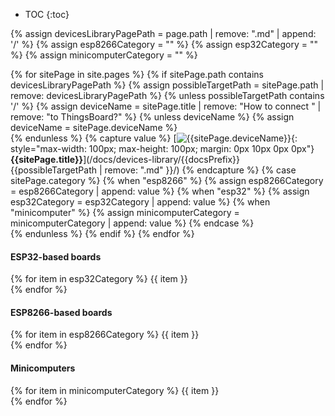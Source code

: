
* TOC
{:toc}

{% assign devicesLibraryPagePath = page.path | remove: ".md" | append: '/' %}
{% assign esp8266Category = "" %}
{% assign esp32Category = "" %}
{% assign minicomputerCategory = "" %}

{% for sitePage in site.pages %}
{% if sitePage.path contains devicesLibraryPagePath %}
{% assign possibleTargetPath = sitePage.path | remove: devicesLibraryPagePath %}
{% unless possibleTargetPath contains '/' %}
{% assign deviceName = sitePage.title | remove: "How to connect " | remove: "to ThingsBoard?" %}
{% unless deviceName %}
{% assign deviceName = sitePage.deviceName %}  
{% endunless %}
{% capture value %}
[![{{sitePage.deviceName}}](/images/devices-library/{{sitePage.deviceImageFileName}}){: style="max-width: 100px; max-height: 100px; margin: 0px 10px 0px 0px"}  
**{{sitePage.title}}**](/docs/devices-library/{{docsPrefix}}{{possibleTargetPath | remove: ".md" }}/)
{% endcapture %}
{% case sitePage.category %}
{% when "esp8266" %}
{% assign esp8266Category = esp8266Category | append: value %}
{% when "esp32" %}
{% assign esp32Category = esp32Category | append: value %}
{% when "minicomputer" %}
{% assign minicomputerCategory = minicomputerCategory | append: value %}
{% endcase %}  
{% endunless %}
{% endif %}
{% endfor %}

#### ESP32-based boards

{% for item in esp32Category %}
{{ item }}  
{% endfor %}

#### ESP8266-based boards
{% for item in esp8266Category %}
{{ item }}  
{% endfor %}

#### Minicomputers
{% for item in minicomputerCategory %}
{{ item }}  
{% endfor %}
